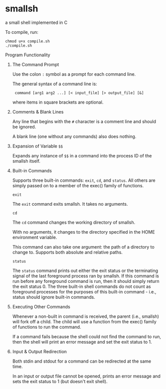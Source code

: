# smallsh

a small shell implemented in C

To compile, run:

    chmod u+x compile.sh
    ./compile.sh
    
Program Functionality
1. The Command Prompt

    Use the colon `:` symbol as a prompt for each command line.

    The general syntax of a command line is:

        command [arg1 arg2 ...] [< input_file] [> output_file] [&]

    where items in square brackets are optional.
    
2. Comments & Blank Lines

    Any line that begins with the `#` character is a comment line and should be ignored.
    
    A blank line (one without any commands) also does nothing.
    
3. Expansion of Variable `$$`

    Expands any instance of `$$` in a command into the process ID of the smallsh itself.

4. Built-in Commands

    Supports three built-in commands: `exit`, `cd`, and `status`. All others are simply passed on to a member of the exec() family of functions.

    `exit`
    
    The `exit` command exits smallsh. It takes no arguments.

    `cd`
    
    The `cd` command changes the working directory of smallsh.
    
    With no arguments, it changes to the directory specified in the HOME environment variable.
    
    This command can also take one argument: the path of a directory to change to. Supports both absolute and relative paths.

    `status`
    
    The `status` command prints out either the exit status or the terminating signal of the last foreground process ran by smallsh. If this command is run before any foreground command is run, then it should simply return the exit status 0. The three built-in shell commands do not count as foreground processes for the purposes of this built-in command - i.e., status should ignore built-in commands.

5. Executing Other Commands

    Whenever a non-built in command is received, the parent (i.e., smallsh) will fork off a child. The child will use a function from the exec() family of functions to run the command.
    
    If a command fails because the shell could not find the command to run, then the shell will print an error message and set the exit status to 1.

6. Input & Output Redirection

    Both stdin and stdout for a command can be redirected at the same time.
    
    In an input or output file cannot be opened, prints an error message and sets the exit status to 1 (but doesn't exit shell).
